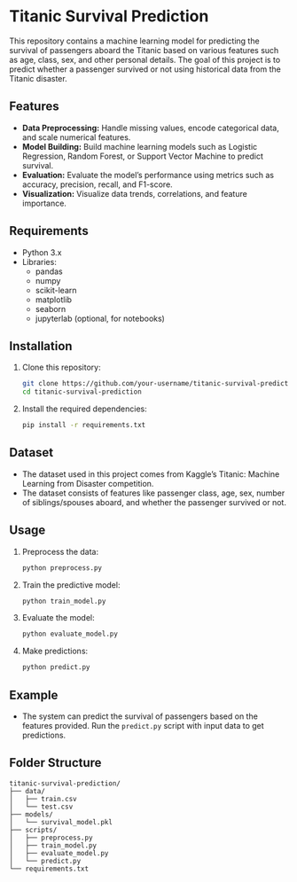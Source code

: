 # Titanic Survival Prediction

This repository contains a machine learning model for predicting the survival of passengers aboard the Titanic based on various features such as age, class, sex, and other personal details. The goal of this project is to predict whether a passenger survived or not using historical data from the Titanic disaster.

## Features

- **Data Preprocessing:** Handle missing values, encode categorical data, and scale numerical features.
- **Model Building:** Build machine learning models such as Logistic Regression, Random Forest, or Support Vector Machine to predict survival.
- **Evaluation:** Evaluate the model’s performance using metrics such as accuracy, precision, recall, and F1-score.
- **Visualization:** Visualize data trends, correlations, and feature importance.

## Requirements

- Python 3.x
- Libraries:
  - pandas
  - numpy
  - scikit-learn
  - matplotlib
  - seaborn
  - jupyterlab (optional, for notebooks)

## Installation

1. Clone this repository:

   ```bash
   git clone https://github.com/your-username/titanic-survival-prediction.git
   cd titanic-survival-prediction
   ```

2. Install the required dependencies:

   ```bash
   pip install -r requirements.txt
   ```

## Dataset

- The dataset used in this project comes from Kaggle’s Titanic: Machine Learning from Disaster competition.
- The dataset consists of features like passenger class, age, sex, number of siblings/spouses aboard, and whether the passenger survived or not.

## Usage

1. Preprocess the data:

   ```python
   python preprocess.py
   ```

2. Train the predictive model:

   ```python
   python train_model.py
   ```

3. Evaluate the model:

   ```python
   python evaluate_model.py
   ```

4. Make predictions:

   ```python
   python predict.py
   ```

## Example

- The system can predict the survival of passengers based on the features provided. Run the `predict.py` script with input data to get predictions.

## Folder Structure

```
titanic-survival-prediction/
├── data/
│   ├── train.csv
│   └── test.csv
├── models/
│   └── survival_model.pkl
├── scripts/
│   ├── preprocess.py
│   ├── train_model.py
│   ├── evaluate_model.py
│   └── predict.py
└── requirements.txt
```

